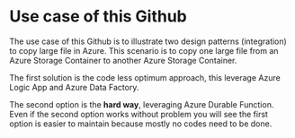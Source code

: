 # Use case of this Github 

The use case of this Github is to illustrate two design patterns (integration) to copy large file in Azure.  This scenario is to copy one large file from an Azure Storage Container to another Azure Storage Container.

The first solution is the code less optimum approach, this leverage Azure Logic App and Azure Data Factory.

The second option is the **hard way**, leveraging Azure Durable Function.  Even if the second option works without problem you will see the first option is easier to maintain because mostly no codes need to be done.